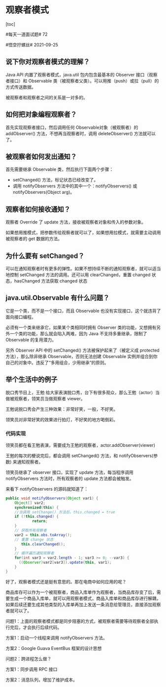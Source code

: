 # 观察者模式

[toc]

\#每天一道面试题# 72

\#悟空拧螺丝# 2021-09-25

## 说下你对观察者模式的理解？

Java API 内置了观察者模式，java.util 包内包含最基本的 Observer 接口（观察者接口）和 Observable 类（被观察者父类）。可以用推（push）或拉（pull）的方式传送数据。

被观察者和观察者之间的关系是一对多的。

## 如何把对象编程观察者？

首先实现观察者接口，然后调用任何 Observable对象（被观察者）的 addObserver() 方法，不想再当观察者时，调用 deleteObserver() 方法就可以了。

## 被观察者如何发出通知？

首先需要继承 Observable 类，然后执行下面两个步骤：

- setChanged() 方法，标记状态已经改变了。
- 调用 notifyObservers 方法中的其中一个：notifyObservers() 或 notifyObservers(Object arg)。

## 观察者如何接收通知？

观察者 Override 了 update 方法，接收被观察者对象和传入的参数对象。

如果想用推模式，把参数传给观察者就可以了，如果想用拉模式，就需要主动调用被观察者的 get 数据的方法。

## 为什么要有 setChanged？

可以在通知观察者时有更多的弹性。如果不想持续不断的通知观察者，就可以适当地控制 setChanged 方法的调用。还可以用 clearChanged，重置 changed 状态，hasChanged 方法获取 changed  状态

## java.util.Observable 有什么问题？

它是一个类，而不是一个接口，而且 Observable 也没有实现接口，这个就违背了面向接口编程。

必须有一个类来继承它，如果某个类相同时拥有 Observer 类的功能，又想拥有另外一个类的功能，那么就会陷入两难，因为 Java 不支持多重继承，限制了 Observable 的复用潜力。

另外 Observer API 中的 setChanged() 方法被保护起来了（被定义成 protected 方法），那么除非继承 Observable，否则无法创建 Observable 实例并组合到你自己的对象中。违反了“多用组合，少用继承”的原则。

## 举个生活中的例子

脱口秀节目上，王勉 给大家表演脱口秀，台下有很多观众，那么王勉（actor）当做被观察者，领笑员当做观察者 viewer。

王勉说脱口秀会产生三种效果：非常好笑，一般，不好笑。

领笑员对非常好笑的效果进行拍灯，不好笑的地方喝倒彩。

### 代码实现

领笑员都在看王勉表演，需要成为王勉的观察者，actor.addObserver(viewer)

王勉的每次的梗说完后，都会调用 setChanged() 方法，和 notifyObservers(参数) 来通知观察者。

领笑员继承了 observer 接口，实现了 update 方法，每当程序调用 notifyObservers 方法时，所有观察者的 update 方法都会被触发。

来看下 notifyObservers 的源码就知道了：

```JAVA
public void notifyObservers(Object var1) {
	Object[] var2;
	synchronized(this) {
    //当调用 setChange() 方法后，this.changed = true
	if (!this.changed) {
			return;
	}
	// 获取所有观察者
    var2 = this.obs.toArray();
    // 重置 change 状态
       this.clearChanged();
    }
    // 循环遍历通知观察者
    for(int var3 = var2.length - 1; var3 >= 0; --var3) {
	  ((Observer)var2[var3]).update(this, var1);
    }
}
```

好了，观察者模式还是挺有意思的。那在电商中如何应用的呢？

商品库存可以作为一个被观察者，商品入库单作为观察者，当商品库存变了后，需要生成一个商品入库单，就可以用观察者模式，商品入库单和商品库存进行解耦，如果后续还要生成其他类型的入库单再加上发送一条消息给管理员，直接添加观察者就可以了。



问题1：上面的观察者模式都是同步阻塞的方式，被观察者需要等待观察者全部执行完后，才会执行后续代码。

方案1：启动一个线程来调用 notifyObservers 方法。

方案2：Google Guava EventBus 框架的设计思想

问题2：跨进程怎么做？

方案1：同步调用 RPC 接口

方案2：消息队列，增加了维护成本。
